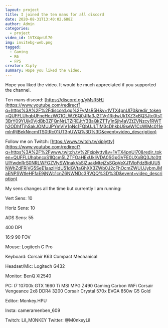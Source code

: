 ```yaml
---
layout: project
title: I joined the ten mans for all discord
date: 2020-08-31T13:40:02.688Z
author: Admin
categories:
  - project
video_id: 1VTX4pnUl70
img: invitebg-web.png
tagged:
  - Gaming
  - R6
  - FPS
creator: Xiply
summary: Hope you liked the video.
---
```

Hope you liked the video. It would be much appreciated if you supported the channel.

Ten mans discord: [https://discord.gg/yMsR5H](https://www.youtube.com/redirect?q=https%3A%2F%2Fdiscord.gg%2FyMsR5H&v=1VTX4pnUl70&redir_token=QUFFLUhqbUFneHczWG1GLWZ6Q0JRa3J2TVg1RjdwUk1XZ3xBQ3Jtc0tsT3BrY09YUjk0VjdBb3ZFQnNrLTZiREJtY3BaQkZTTy1nSjh4aVZtZVNzcy1RWTh2ODhfTjhSakJOMUJPYmVlV1pNc1FQbUJLTlM3cDhkbU9seW1CcWlMc011emlnRjlBekNncmlTS0tRc01UT3pUWQ%3D%3D&event=video_description)

Follow me on Twitch: [https://www.twitch.tv/xiplyttv](https://www.youtube.com/redirect?q=https%3A%2F%2Fwww.twitch.tv%2Fxiplyttv&v=1VTX4pnUl70&redir_token=QUFFLUhqbncxS1lQcm5LZTFOaHExUkliVDA0SGpGVFE0UXxBQ3Jtc0ttUlYwdnRrS0NRLWFGZVlySWtnakVaSlZuakMtejZsSGpVeXJ1VlpFdzBidUU5NWhZdFRjVG5SeE1aazlHdU51dGVtaGhXX3ZWb0J2cFhOcmZWUUJybmJMaENPSWtleHFfaE9jNWc1cnZ6NWNDc3RVQQ%3D%3D&event=video_description)

My sens changes all the time but currently I am running:

Vert Sens: 10

Horiz Sens: 10

ADS Sens: 55

400 DPI

16:9 90 FOV

Mouse: Logitech G Pro

Keyboard: Corsair K63 Compact Mechanical

Headset/Mic: Logitech G432

Monitor: BenQ Xl2540

PC: I7 10700k GTX 1660 Ti MSI MPG Z490 Gaming Carbon WiFi Corsair Vengeance 2x8 DDR4 3200 Corsair Crystal 570x EVGA 850w G5 Gold

Editor: Monkey.HPU

Insta: cameramenben_609

Twitch: Lil_M0NKEY Twitter: @M0nkeyLil